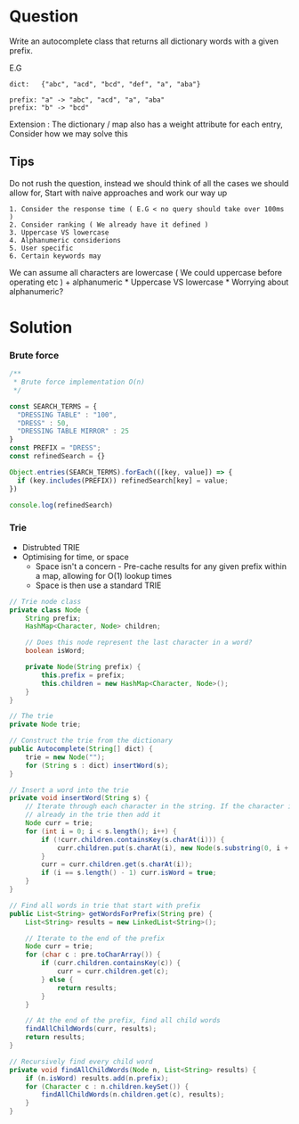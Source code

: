 # Question

Write an autocomplete class that returns all dictionary words with a given prefix.

E.G

```
dict:   {"abc", "acd", "bcd", "def", "a", "aba"}

prefix: "a" -> "abc", "acd", "a", "aba"
prefix: "b" -> "bcd"
```

Extension : The dictionary / map also has a weight attribute for each entry, Consider how we may solve this

## Tips

Do not rush the question, instead we should think of all the cases we should allow for, Start with naive approaches and work our way up

	1. Consider the response time ( E.G < no query should take over 100ms )
	2. Consider ranking ( We already have it defined )
	3. Uppercase VS lowercase
	4. Alphanumeric considerions
	5. User specific
	6. Certain keywords may


We can assume all characters are lowercase ( We could uppercase before operating etc ) + alphanumeric
	*
Uppercase VS lowercase
	*
Worrying about alphanumeric?

# Solution

### Brute force

```javascript
/**
 * Brute force implementation O(n)
 */

const SEARCH_TERMS = {
  "DRESSING TABLE" : "100",
  "DRESS" : 50,
  "DRESSING TABLE MIRROR" : 25
}
const PREFIX = "DRESS";
const refinedSearch = {}

Object.entries(SEARCH_TERMS).forEach(([key, value]) => {
  if (key.includes(PREFIX)) refinedSearch[key] = value;
})

console.log(refinedSearch)

```

### Trie

  * Distrubted TRIE
  * Optimising for time, or space
    * Space isn't a concern - Pre-cache results for any given prefix within a map, allowing for O(1) lookup times
    * Space is then use a standard TRIE

```java
// Trie node class
private class Node {
    String prefix;
    HashMap<Character, Node> children;

    // Does this node represent the last character in a word?
    boolean isWord;

    private Node(String prefix) {
        this.prefix = prefix;
        this.children = new HashMap<Character, Node>();
    }
}

// The trie
private Node trie;

// Construct the trie from the dictionary
public Autocomplete(String[] dict) {
    trie = new Node("");
    for (String s : dict) insertWord(s);
}

// Insert a word into the trie
private void insertWord(String s) {
    // Iterate through each character in the string. If the character is not
    // already in the trie then add it
    Node curr = trie;
    for (int i = 0; i < s.length(); i++) {
        if (!curr.children.containsKey(s.charAt(i))) {
            curr.children.put(s.charAt(i), new Node(s.substring(0, i + 1)));
        }
        curr = curr.children.get(s.charAt(i));
        if (i == s.length() - 1) curr.isWord = true;
    }
}

// Find all words in trie that start with prefix
public List<String> getWordsForPrefix(String pre) {
    List<String> results = new LinkedList<String>();

    // Iterate to the end of the prefix
    Node curr = trie;
    for (char c : pre.toCharArray()) {
        if (curr.children.containsKey(c)) {
            curr = curr.children.get(c);
        } else {
            return results;
        }
    }

    // At the end of the prefix, find all child words
    findAllChildWords(curr, results);
    return results;
}

// Recursively find every child word
private void findAllChildWords(Node n, List<String> results) {
    if (n.isWord) results.add(n.prefix);
    for (Character c : n.children.keySet()) {
        findAllChildWords(n.children.get(c), results);
    }
}

```
